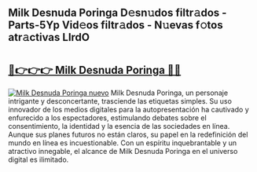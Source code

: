 ## Milk Desnuda Poringa D𝚎sn𝚞dos filtr𝚊dos - Parts-5Yp Vid𝚎os filtr𝚊dos - N𝚞evas f𝚘tos atr𝚊ctivas LIrdO

# <h2><a href="http://mbcsv2.tromn.icu/?c=Milk+Desnuda+Poringa">🔗👉👉👉 Milk Desnuda Poringa 🔗🔗</a></h2>

[![Milk Desnuda Poringa nuevo](https://i.imgur.com/pEAQMta.gif)](http://mbcsv2.tromn.icu/?c=Milk+Desnuda+Poringa)
Milk Desnuda Poringa, un personaje intrigante y desconcertante, trasciende las etiquetas simples. Su uso innovador de los medios digitales para la autopresentación ha cautivado y enfurecido a los espectadores, estimulando debates sobre el consentimiento, la identidad y la esencia de las sociedades en línea. Aunque sus planes futuros no están claros, su papel en la redefinición del mundo en línea es incuestionable. Con un espíritu inquebrantable y un atractivo innegable, el alcance de Milk Desnuda Poringa en el universo digital es ilimitado.
